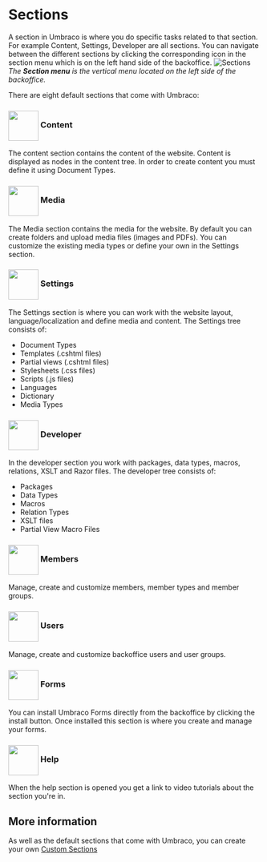 # Sections
A section in Umbraco is where you do specific tasks related to that section. For example Content, Settings, Developer are all sections. You can navigate between the different sections by clicking the corresponding icon in the section menu which is on the left hand side of the backoffice.
![Sections](../images/umbraco7-6_sections.jpg "The Section menu is the vertical menu located on the left side of the backoffice.")
*The __Section menu__ is the vertical menu located on the left side of the backoffice.*

There are eight default sections that come with Umbraco:

### <img src="images/Content.png" style="width:60px;vertical-align:middle" /> Content
The content section contains the content of the website. Content is displayed as nodes in the content tree. In order to create content you must define it using Document Types.

### <img src="images/Media.png" style="width:60px;vertical-align:middle" /> Media
The Media section contains the media for the website. By default you can create folders and upload media files (images and PDFs). You can customize the existing media types or define your own in the Settings section.

### <img src="images/Settings.png" style="width:60px;vertical-align:middle" /> Settings
The Settings section is where you can work with the website layout, language/localization and define media and content. The Settings tree consists of:  

- Document Types
- Templates (.cshtml files)
- Partial views (.cshtml files)
- Stylesheets (.css files)
- Scripts (.js files)
- Languages
- Dictionary
- Media Types

### <img src="images/Developer.png" style="width:60px;vertical-align:middle" /> Developer
In the developer section you work with packages, data types, macros, relations, XSLT and Razor files. The developer tree consists of:

- Packages
- Data Types
- Macros
- Relation Types
- XSLT files
- Partial View Macro Files

### <img src="images/Members.png" style="width:60px;vertical-align:middle" /> Members
Manage, create and customize members, member types and member groups.

### <img src="images/Users.png" style="width:60px;vertical-align:middle" /> Users
Manage, create and customize backoffice users and user groups.

### <img src="images/Forms.png" style="width:60px;vertical-align:middle" /> Forms
You can install Umbraco Forms directly from the backoffice by clicking the install button. Once installed this section is where you create and manage your forms.

### <img src="images/Help.png" style="width:60px;vertical-align:middle" /> Help
When the help section is opened you get a link to video tutorials about the section you're in.

## More information
As well as the default sections that come with Umbraco, you can create your own [Custom Sections](../../../Extending/Section-Trees/index.md)
